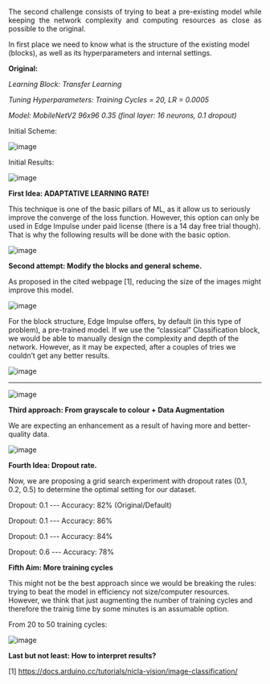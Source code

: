 <p align="justify">
The second challenge consists of trying to beat a pre-existing model while keeping the network complexity and computing resources as close as possible to the original.

In first place we need to know what is the structure of the existing model (blocks), as well as its hyperparameters and internal settings.

**Original:** 

_Learning Block: Transfer Learning_

_Tuning Hyperparameters: Training Cycles = 20, LR = 0.0005_

_Model: MobileNetV2 96x96 0.35 (final layer: 16 neurons, 0.1 dropout)_ 

Initial Scheme:

![image](https://github.com/user-attachments/assets/719c1526-f756-49a7-9478-605f0350d2fb)

Initial Results:

![image](https://github.com/user-attachments/assets/40c332d7-91df-4b4a-9bec-2264c5a3b5a6)

**First Idea: ADAPTATIVE LEARNING RATE!**

This technique is one of the basic pillars of ML, as it allow us to seriously improve the converge of the loss function. However, this option can only be used in Edge Impulse under paid license (there is a 14 day free trial though). That is why the following results will be done with the basic option.

![image](https://github.com/user-attachments/assets/b35a8536-be5f-4d08-bbe6-8193056562f5)

**Second attempt: Modify the blocks and general scheme.** 

As proposed in the cited webpage [1], reducing the size of the images might improve this model.

![image](https://github.com/user-attachments/assets/193d4341-2f91-4489-b3a7-a5d503dec191)

For the block structure, Edge Impulse offers, by default (in this type of problem), a pre-trained model. If we use the “classical” Classification block, we would be able to manually design the complexity and depth of the network. However, as it may be expected, after a couples of tries we couldn’t get any better results.

![image](https://github.com/user-attachments/assets/f69fb871-cca6-4c81-b6b9-7bfbeaf1f886)

*****************************************************************************************

![image](https://github.com/user-attachments/assets/6b33eb1b-2ca7-4b43-ad16-fa7eb3bad862)

**Third approach: From grayscale to colour + Data Augmentation**

We are expecting an enhancement as a result of having more and better-quality data.

![image](https://github.com/user-attachments/assets/6abebf27-7077-4709-9321-6eb9ddb78881)

**Fourth Idea: Dropout rate.**

Now, we are proposing a grid search experiment with dropout rates (0.1, 0.2, 0.5) to determine the optimal setting for our dataset.

Dropout: 0.1 --- Accuracy: 82% (Original/Default)

Dropout: 0.1 --- Accuracy: 86%

Dropout: 0.1 --- Accuracy: 84%

Dropout: 0.6 --- Accuracy: 78%

**Fifth Aim: More training cycles** 

This might not be the best approach since we would be breaking the rules: trying to beat the model in efficiency not size/computer resources. However, we think that just augmenting the number of training cycles and therefore the trainig time by some minutes is an assumable option.

From 20 to 50 training cycles:

![image](https://github.com/user-attachments/assets/aea1084d-2cf5-4703-a56a-fe195b3b5b81)

 </p>

**Last but not least: How to interpret results?**

 [1] https://docs.arduino.cc/tutorials/nicla-vision/image-classification/

